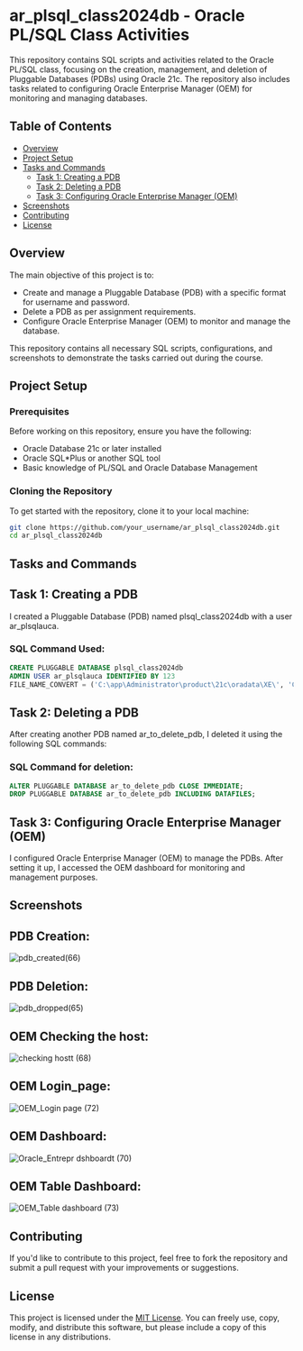 # ar_plsql_class2024db - Oracle PL/SQL Class Activities

This repository contains SQL scripts and activities related to the Oracle PL/SQL class, focusing on the creation, management, and deletion of Pluggable Databases (PDBs) using Oracle 21c. The repository also includes tasks related to configuring Oracle Enterprise Manager (OEM) for monitoring and managing databases.

## Table of Contents
- [Overview](#overview)
- [Project Setup](#project-setup)
- [Tasks and Commands](#tasks-and-commands)
  - [Task 1: Creating a PDB](#task-1-creating-a-pdb)
  - [Task 2: Deleting a PDB](#task-2-deleting-a-pdb)
  - [Task 3: Configuring Oracle Enterprise Manager (OEM)](#task-3-configuring-oracle-enterprise-manager-oem)
- [Screenshots](#screenshots)
- [Contributing](#contributing)
- [License](#license)

## Overview

The main objective of this project is to:
- Create and manage a Pluggable Database (PDB) with a specific format for username and password.
- Delete a PDB as per assignment requirements.
- Configure Oracle Enterprise Manager (OEM) to monitor and manage the database.

This repository contains all necessary SQL scripts, configurations, and screenshots to demonstrate the tasks carried out during the course.

## Project Setup

### Prerequisites
Before working on this repository, ensure you have the following:
- Oracle Database 21c or later installed
- Oracle SQL*Plus or another SQL tool
- Basic knowledge of PL/SQL and Oracle Database Management

### Cloning the Repository
To get started with the repository, clone it to your local machine:

```bash
git clone https://github.com/your_username/ar_plsql_class2024db.git
cd ar_plsql_class2024db
```

## Tasks and Commands

## Task 1: Creating a PDB
I created a Pluggable Database (PDB) named plsql_class2024db with a user ar_plsqlauca.

### SQL Command Used:
```sql
CREATE PLUGGABLE DATABASE plsql_class2024db
ADMIN USER ar_plsqlauca IDENTIFIED BY 123
FILE_NAME_CONVERT = ('C:\app\Administrator\product\21c\oradata\XE\', 'C:\app\Administrator\product\21c\oradata\plsql_class2024db\');
```

## Task 2: Deleting a PDB

After creating another PDB named ar_to_delete_pdb, I deleted it using the following SQL commands:

### SQL Command for deletion:
```sql
ALTER PLUGGABLE DATABASE ar_to_delete_pdb CLOSE IMMEDIATE;
DROP PLUGGABLE DATABASE ar_to_delete_pdb INCLUDING DATAFILES;
```

## Task 3: Configuring Oracle Enterprise Manager (OEM)

I configured Oracle Enterprise Manager (OEM) to manage the PDBs. 
After setting it up, I accessed the OEM dashboard for monitoring and management purposes.

## Screenshots

## PDB Creation:

![pdb_created(66)](https://github.com/user-attachments/assets/ba8fda20-73c7-41cc-a72a-020ab85d32c3)


## PDB Deletion:

![pdb_dropped(65)](https://github.com/user-attachments/assets/9ff6b15a-aec2-4357-b1c1-28deb25fe8c2)
## OEM Checking the host:
![checking hostt (68)](https://github.com/user-attachments/assets/4566d1d8-4149-4782-b5b0-41ec638515de)

## OEM Login_page:
![OEM_Login page (72)](https://github.com/user-attachments/assets/426ea00e-07e7-4096-9e9b-684e7e29eefd)


## OEM Dashboard:
![Oracle_Entrepr dshboardt (70)](https://github.com/user-attachments/assets/b29409de-547d-4f3f-b4b6-dd59829ce8ee)

## OEM Table Dashboard:
![OEM_Table dashboard (73)](https://github.com/user-attachments/assets/4fa98900-eafa-46fb-b5bf-c1f34c79336a)

## Contributing

If you'd like to contribute to this project, feel free to fork the repository and submit a pull request with your improvements or suggestions.

## License

This project is licensed under the [MIT License](https://opensource.org/licenses/MIT). You can freely use, copy, modify, and distribute this software, but please include a copy of this license in any distributions.

















